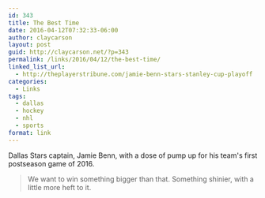 ```yaml
---
id: 343
title: The Best Time
date: 2016-04-12T07:32:33-06:00
author: claycarson
layout: post
guid: http://claycarson.net/?p=343
permalink: /links/2016/04/12/the-best-time/
linked_list_url:
  - http://theplayerstribune.com/jamie-benn-stars-stanley-cup-playoff
categories:
  - Links
tags:
  - dallas
  - hockey
  - nhl
  - sports
format: link
---
```

Dallas Stars captain, Jamie Benn, with a dose of pump up for his team's first postseason game of 2016.

<blockquote>
  We want to win something bigger than that. Something shinier, with a little more heft to it.
</blockquote>